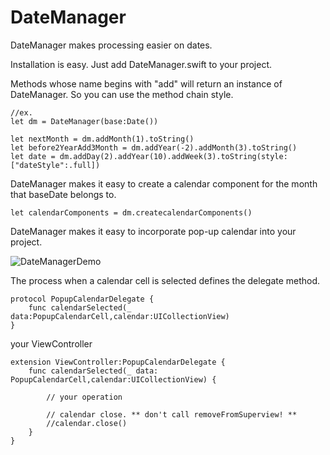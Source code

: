 # DateManager

DateManager makes processing easier on dates.

Installation is easy. Just add DateManager.swift to your project.


Methods whose name begins with "add" will return an instance of DateManager. So you can use the method chain style.

```
//ex.
let dm = DateManager(base:Date())

let nextMonth = dm.addMonth(1).toString()
let before2YearAdd3Month = dm.addYear(-2).addMonth(3).toString()
let date = dm.addDay(2).addYear(10).addWeek(3).toString(style:["dateStyle":.full])
```

DateManager makes it easy to create a calendar component for the month that baseDate belongs to.
```
let calendarComponents = dm.createcalendarComponents()
```

DateManager makes it easy to incorporate pop-up calendar into your project.

![DateManagerDemo](https://user-images.githubusercontent.com/13625204/34709402-72ad1064-f55a-11e7-8d6b-57341d5f49ab.png "サンプル")


The process when a calendar cell is selected defines the delegate method.

```
protocol PopupCalendarDelegate {
    func calendarSelected(_ data:PopupCalendarCell,calendar:UICollectionView)
}
```

your ViewController
```
extension ViewController:PopupCalendarDelegate {
    func calendarSelected(_ data: PopupCalendarCell,calendar:UICollectionView) {
        
        // your operation
        
        // calendar close. ** don't call removeFromSuperview! **
        //calendar.close()
    }
}
```



